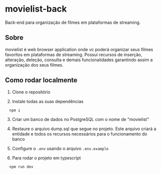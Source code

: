 # movielist-back

Back-end para organização de filmes em plataformas de streaming.


## Sobre

  movielist é web browser application onde vc poderá organizar seus filmes favoritos em plataformas de streaming.
  Possui recursos de inserção, alteração, deleção, consulta e demais funcionalidades garantindo assim a organização dos seus filmes.


## Como rodar localmente
  1. Clone o repositório

  2. Instale todas as suas dependências
  ```bash
    npm i
  ```  

  3. Criar um banco de dados no PostgreSQL com o nome de "movielist" 

  4. Restaure o arquivo dump.sql que segue no projeto. 
      Este arquivo criará a entidade e todos os recursos necessários para o funcionamento do banco

  5. Configure o `.env` usando o arquivo `.env.example`

  6. Para rodar o projeto em typescript
  ```bash
    npm run dev
  ``` 


